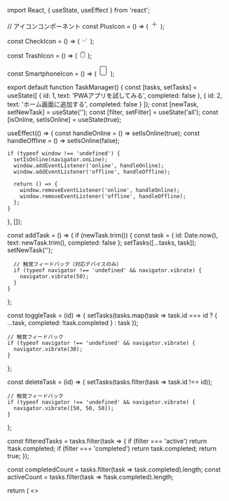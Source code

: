 import React, { useState, useEffect } from 'react';

// アイコンコンポーネント
const PlusIcon = () => (
  <svg width="20" height="20" viewBox="0 0 24 24" fill="none" stroke="currentColor" strokeWidth="2">
    <line x1="12" y1="5" x2="12" y2="19"></line>
    <line x1="5" y1="12" x2="19" y2="12"></line>
  </svg>
);

const CheckIcon = () => (
  <svg width="16" height="16" viewBox="0 0 24 24" fill="none" stroke="currentColor" strokeWidth="2">
    <polyline points="20,6 9,17 4,12"></polyline>
  </svg>
);

const TrashIcon = () => (
  <svg width="16" height="16" viewBox="0 0 24 24" fill="none" stroke="currentColor" strokeWidth="2">
    <polyline points="3,6 5,6 21,6"></polyline>
    <path d="m19,6v14a2,2 0 0,1 -2,2H7a2,2 0 0,1 -2,-2V6m3,0V4a2,2 0 0,1 2,-2h4a2,2 0 0,1 2,2v2"></path>
  </svg>
);

const SmartphoneIcon = () => (
  <svg width="24" height="24" viewBox="0 0 24 24" fill="none" stroke="currentColor" strokeWidth="2">
    <rect x="5" y="2" width="14" height="20" rx="2" ry="2"></rect>
    <line x1="12" y1="18" x2="12.01" y2="18"></line>
  </svg>
);

export default function TaskManager() {
  const [tasks, setTasks] = useState([
    { id: 1, text: 'PWAアプリを試してみる', completed: false },
    { id: 2, text: 'ホーム画面に追加する', completed: false }
  ]);
  const [newTask, setNewTask] = useState('');
  const [filter, setFilter] = useState('all');
  const [isOnline, setIsOnline] = useState(true);

  useEffect(() => {
    const handleOnline = () => setIsOnline(true);
    const handleOffline = () => setIsOnline(false);
    
    if (typeof window !== 'undefined') {
      setIsOnline(navigator.onLine);
      window.addEventListener('online', handleOnline);
      window.addEventListener('offline', handleOffline);
      
      return () => {
        window.removeEventListener('online', handleOnline);
        window.removeEventListener('offline', handleOffline);
      };
    }
  }, []);

  const addTask = () => {
    if (newTask.trim()) {
      const task = {
        id: Date.now(),
        text: newTask.trim(),
        completed: false
      };
      setTasks([...tasks, task]);
      setNewTask('');
      
      // 触覚フィードバック（対応デバイスのみ）
      if (typeof navigator !== 'undefined' && navigator.vibrate) {
        navigator.vibrate(50);
      }
    }
  };

  const toggleTask = (id) => {
    setTasks(tasks.map(task =>
      task.id === id ? { ...task, completed: !task.completed } : task
    ));
    
    // 触覚フィードバック
    if (typeof navigator !== 'undefined' && navigator.vibrate) {
      navigator.vibrate(30);
    }
  };

  const deleteTask = (id) => {
    setTasks(tasks.filter(task => task.id !== id));
    
    // 触覚フィードバック
    if (typeof navigator !== 'undefined' && navigator.vibrate) {
      navigator.vibrate([50, 50, 50]);
    }
  };

  const filteredTasks = tasks.filter(task => {
    if (filter === 'active') return !task.completed;
    if (filter === 'completed') return task.completed;
    return true;
  });

  const completedCount = tasks.filter(task => task.completed).length;
  const activeCount = tasks.filter(task => !task.completed).length;

  return (
    <>
      <style jsx>{`
        .app-container {
          min-height: 100vh;
          overflow-y: auto;
          -webkit-overflow-scrolling: touch;
        }
        
        .task-item {
          transition: all 0.3s ease;
        }
        
        .task-item.completed {
          transform: scale(0.98);
          opacity: 0.7;
        }
        
        .btn {
          transition: all 0.2s ease;
          cursor: pointer;
        }
        
        .btn:active {
          transform: scale(0.95);
        }
        
        .install-info {
          background: rgba(255, 255, 255, 0.8);
          backdrop-filter: blur(10px);
        }
        
        @media (max-width: 640px) {
          .container {
            padding: 1rem;
          }
        }
      `}</style>
      
      <div className="app-container bg-gradient-to-br from-blue-50 to-indigo-100">
        <div className="container max-w-md mx-auto pt-8 px-4 pb-20">
          {/* Header */}
          <div className="text-center mb-8">
            <div className="flex items-center justify-center gap-2 mb-4">
              <div className="w-12 h-12 bg-blue-500 rounded-xl flex items-center justify-center">
                <CheckIcon />
              </div>
              <h1 className="text-3xl font-bold text-gray-800">タスク管理</h1>
            </div>
            
            <div className="flex items-center justify-center gap-4 text-sm">
              <div className="flex items-center gap-1">
                <div className={`w-2 h-2 rounded-full ${isOnline ? 'bg-green-500' : 'bg-red-500'}`}></div>
                <span className="text-gray-600">{isOnline ? 'オンライン' : 'オフライン'}</span>
              </div>
              <div className="text-gray-600">
                完了: {completedCount} | 未完了: {activeCount}
              </div>
            </div>
          </div>

          {/* Add Task */}
          <div className="bg-white rounded-xl shadow-lg p-4 mb-6">
            <div className="flex gap-3">
              <input
                type="text"
                value={newTask}
                onChange={(e) => setNewTask(e.target.value)}
                onKeyPress={(e) => e.key === 'Enter' && addTask()}
                placeholder="新しいタスクを追加..."
                className="flex-1 px-4 py-3 border border-gray-200 rounded-lg focus:outline-none focus:ring-2 focus:ring-blue-500 focus:border-transparent"
              />
              <button
                onClick={addTask}
                className="btn bg-blue-500 hover:bg-blue-600 text-white px-4 py-3 rounded-lg flex items-center justify-center"
              >
                <PlusIcon />
              </button>
            </div>
          </div>

          {/* Filter Buttons */}
          <div className="bg-white rounded-xl shadow-lg p-4 mb-6">
            <div className="flex gap-2">
              {[
                { key: 'all', label: 'すべて' },
                { key: 'active', label: '未完了' },
                { key: 'completed', label: '完了済み' }
              ].map(({ key, label }) => (
                <button
                  key={key}
                  onClick={() => setFilter(key)}
                  className={`btn flex-1 py-2 px-4 rounded-lg font-medium ${
                    filter === key
                      ? 'bg-blue-500 text-white shadow-md'
                      : 'bg-gray-100 text-gray-700 hover:bg-gray-200'
                  }`}
                >
                  {label}
                </button>
              ))}
            </div>
          </div>

          {/* Tasks List */}
          <div className="space-y-3">
            {filteredTasks.length === 0 ? (
              <div className="bg-white rounded-xl shadow-lg p-8 text-center">
                <div className="text-gray-400 mb-4">
                  <div className="w-16 h-16 mx-auto flex items-center justify-center text-4xl">
                    ✓
                  </div>
                </div>
                <p className="text-gray-500">
                  {filter === 'active' && 'お疲れ様！すべてのタスクが完了しました🎉'}
                  {filter === 'completed' && '完了したタスクはありません'}
                  {filter === 'all' && 'タスクがありません。新しいタスクを追加してください。'}
                </p>
              </div>
            ) : (
              filteredTasks.map(task => (
                <div
                  key={task.id}
                  className={`task-item bg-white rounded-xl shadow-lg p-4 ${
                    task.completed ? 'completed' : ''
                  }`}
                >
                  <div className="flex items-center gap-3">
                    <button
                      onClick={() => toggleTask(task.id)}
                      className={`btn flex-shrink-0 w-8 h-8 rounded-full flex items-center justify-center ${
                        task.completed
                          ? 'bg-green-500 text-white shadow-lg'
                          : 'border-2 border-gray-300 hover:border-green-500 hover:bg-green-50'
                      }`}
                    >
                      {task.completed && <CheckIcon />}
                    </button>
                    
                    <span
                      className={`flex-1 ${
                        task.completed
                          ? 'line-through text-gray-500'
                          : 'text-gray-800'
                      }`}
                    >
                      {task.text}
                    </span>
                    
                    <button
                      onClick={() => deleteTask(task.id)}
                      className="btn flex-shrink-0 w-8 h-8 rounded-lg bg-red-50 text-red-500 hover:bg-red-100 flex items-center justify-center"
                    >
                      <TrashIcon />
                    </button>
                  </div>
                </div>
              ))
            )}
          </div>

          {/* PWA Features Info */}
          <div className="install-info mt-8 rounded-xl p-4">
            <div className="text-center">
              <div className="flex justify-center mb-2">
                <SmartphoneIcon />
              </div>
              <p className="text-gray-600 text-sm">
                📱 このアプリはオフラインでも動作します<br/>
                🏠 ホーム画面に追加してアプリとして使用可能
              </p>
              <div className="mt-3 text-xs text-gray-500">
                <p>iPhoneでの追加方法：</p>
                <p>Safari → 共有ボタン(□↑) → ホーム画面に追加</p>
              </div>
            </div>
          </div>
        </div>
      </div>
    </>
  );
}

